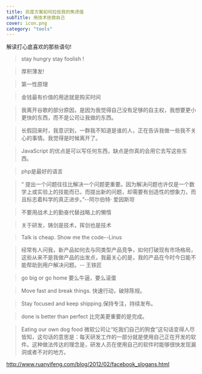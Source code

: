 ```yaml
---
title: 灰度方案如何拉低我的焦虑值
subTitle: 用技术拯救自己
cover: icon.png
category: "tools"
---
```



解读打心底喜欢的那些语句!

> stay hungry stay foolish !

> 厚积薄发!


> 第一性原理

> 金钱最有价值的用途就是购买时间

> 我离开谷歌的部分原因，是因为我觉得自己没有足够的自主权，我想要更小更快的东西，而不是公司让我做的东西。

> 长假回来时，我意识到，一群我不知道是谁的人，正在告诉我做一些我不关心的事情。我觉得是时候离开了。

> JavaScript 的优点是可以写任何东西，缺点是你真的会用它去写这些东西。

> php是最好的语言

> “ 提出一个问题往往比解决一个问题更重要。因为解决问题也许仅是一个数学上或实验上的技能而已，而提出新的问题，却需要有创造性的想象力，而且标志着科学的真正进步。”--阿尔伯特· 爱因斯坦

> 不要用战术上的勤奋代替战略上的懒惰

> 关于研发，铸剑是技术，挥剑也是技术

> Talk is cheap. Show me the code--Linus

> 经常有人问我，新产品如何去与同类型产品竞争，如何打破现有市场格局，这些从来不是我做产品的出发点，我最关心的是，我的产品在今时今日能不能帮助到用户解决问题。-- 王铁匠

> go big or go home 要么牛逼，要么滚蛋

> Move fast and break things. 快速行动，破除陈规。

> Stay focused and keep shipping.保持专注，持续发布。

> done is better than perfect 比完美更重要的是完成。

> Eating our own dog food 微软公司让“吃我们自己的狗食”这句话变得人尽皆知，这句话的意思是：每天研发工作的一部分就是使用自己正在开发的软件。这种做法传达的理念是，研发人员在使用自己的软件时能够很快发现漏洞或者不对的地方。


http://www.ruanyifeng.com/blog/2012/02/facebook_slogans.html
